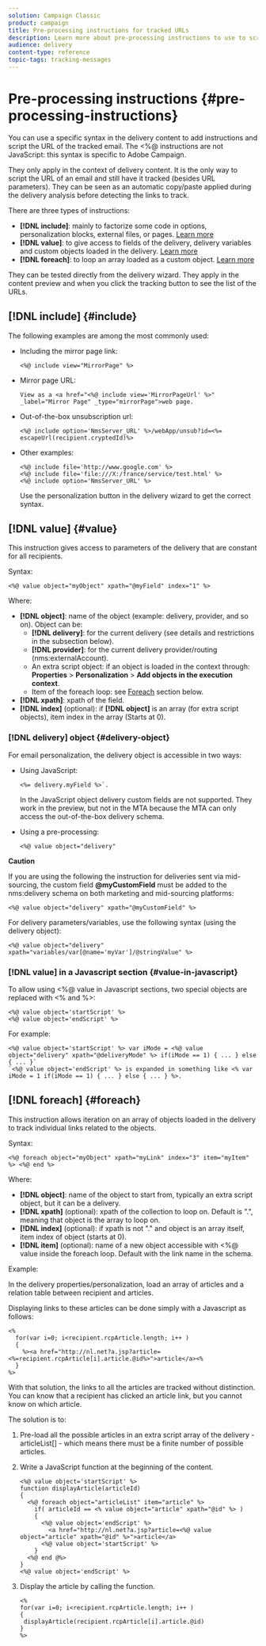 ```yaml
---
solution: Campaign Classic
product: campaign
title: Pre-processing instructions for tracked URLs
description: Learn more about pre-processing instructions to use to script the URL of an email and still have it tracked.
audience: delivery
content-type: reference
topic-tags: tracking-messages
---
```


# Pre-processing instructions {#pre-processing-instructions}

You can use a specific syntax in the delivery content to add instructions and script the URL of the tracked email. The <%@ instructions are not JavaScript: this syntax is specific to Adobe Campaign.

They only apply in the context of delivery content. It is the only way to script the URL of an email and still have it tracked (besides URL parameters). They can be seen as an automatic copy/paste applied during the delivery analysis before detecting the links to track.

There are three types of instructions:

* **[!DNL include]**: mainly to factorize some code in options, personalization blocks, external files, or pages. [Learn more](#include)
* **[!DNL value]**: to give access to fields of the delivery, delivery variables and custom objects loaded in the delivery. [Learn more](#value)
* **[!DNL foreach]**: to loop an array loaded as a custom object. [Learn more](#foreach)

They can be tested directly from the delivery wizard. They apply in the content preview and when you click the tracking button to see the list of the URLs.

## [!DNL include] {#include}

The following examples are among the most commonly used:

* Including the mirror page link: 

  ```
  <%@ include view="MirrorPage" %>  
  ```

* Mirror page URL: 

  ```
  View as a <a href="<%@ include view='MirrorPageUrl' %>" _label="Mirror Page" _type="mirrorPage">web page.
  ```

* Out-of-the-box unsubscription url:

  ```
  <%@ include option='NmsServer_URL' %>/webApp/unsub?id=<%= escapeUrl(recipient.cryptedId)%>
  ```

* Other examples:

  ```
  <%@ include file='http://www.google.com' %>
  <%@ include file='file:///X:/france/service/test.html' %>
  <%@ include option='NmsServer_URL' %>
  ```

  Use the personalization button in the delivery wizard to get the correct syntax.

## [!DNL value] {#value}

This instruction gives access to parameters of the delivery that are constant for all recipients.

Syntax:

```
<%@ value object="myObject" xpath="@myField" index="1" %>
```

Where:

* **[!DNL object]**: name of the object (example: delivery, provider, and so on).
  Object can be:
  * **[!DNL delivery]**: for the current delivery (see details and restrictions in the subsection below).
  * **[!DNL provider]**: for the current delivery provider/routing (nms:externalAccount).
  * An extra script object: if an object is loaded in the context through: **Properties** > **Personalization** > **Add objects in the execution context**.
  * Item of the foreach loop: see [Foreach](#foreach) section below.
* **[!DNL xpath]**: xpath of the field.
* **[!DNL index]** (optional): if **[!DNL object]** is an array (for extra script objects), item index in the array (Starts at 0).

### [!DNL delivery] object {#delivery-object}

For email personalization, the delivery object is accessible in two ways:

* Using JavaScript:

  ```
  <%= delivery.myField %>`.
  ```

  In the JavaScript object delivery custom fields are not supported. They work in the preview, but not in the MTA because the MTA can only access the out-of-the-box delivery schema.

* Using a pre-processing:

  ```
  <%@ value object="delivery"
  ```


**Caution**

If you are using the following the instruction for deliveries sent via mid-sourcing, the custom field **@myCustomField** must be added to the nms:delivery schema on both marketing and mid-sourcing platforms:

```
<%@ value object="delivery" xpath="@myCustomField" %>
```

For delivery parameters/variables, use the following syntax (using the delivery object):

```
<%@ value object="delivery" xpath="variables/var[@name='myVar']/@stringValue" %>
```

### [!DNL value] in a Javascript section {#value-in-javascript}

To allow using <%@ value in Javascript sections, two special objects are replaced with <% and %>:

```
<%@ value object='startScript' %>
<%@ value object='endScript' %>
```

For example:

```
<%@ value object='startScript' %> var iMode = <%@ value object="delivery" xpath="@deliveryMode" %> if(iMode == 1) { ... } else { ... }`
`<%@ value object='endScript' %> is expanded in something like <% var iMode = 1 if(iMode == 1) { ... } else { ... } %>.
```

## [!DNL foreach] {#foreach}

This instruction allows iteration on an array of objects loaded in the delivery to track individual links related to the objects.

Syntax:

```
<%@ foreach object="myObject" xpath="myLink" index="3" item="myItem" %> <%@ end %>
```

Where:

* **[!DNL object]**: name of the object to start from, typically an extra script object, but it can be a delivery.
* **[!DNL xpath]** (optional): xpath of the collection to loop on. Default is ".", meaning that object is the array to loop on.
* **[!DNL index]** (optional): if xpath is not "." and object is an array itself, item index of object (starts at 0).
* **[!DNL item]** (optional): name of a new object accessible with <%@ value inside the foreach loop. Default with the link name in the schema.

Example:

In the delivery properties/personalization, load an array of articles and a relation table between recipient and articles.

Displaying links to these articles can be done simply with a Javascript as follows:

```
<%
  for(var i=0; i<recipient.rcpArticle.length; i++ )
  {
    %><a href="http://nl.net?a.jsp?article=<%=recipient.rcpArticle[i].article.@id%>">article</a><%
  }
%>
```

With that solution, the links to all the articles are tracked without distinction. You can know that a recipient has clicked an article link, but you cannot know on which article.

The solution is to:

1. Pre-load all the possible articles in an extra script array of the delivery - articleList[] - which means there must be a finite number of possible articles.
1. Write a JavaScript function at the beginning of the content.

    ```
    <%@ value object='startScript' %>
    function displayArticle(articleId)
    {
      <%@ foreach object="articleList" item="article" %>
        if( articleId == <% value object="article" xpath="@id" %> ) 
        {
          <%@ value object='endScript' %>
            <a href="http://nl.net?a.jsp?article=<%@ value object="article" xpath="@id" %>">article</a>
          <%@ value object='startScript' %>
        } 
      <%@ end @%>
    }
    <%@ value object='endScript' %>
    ```
1. Display the article by calling the function.

    ```
    <%
    for(var i=0; i<recipient.rcpArticle.length; i++ )
    {
     displayArticle(recipient.rcpArticle[i].article.@id)
    }
    %>
    ```

